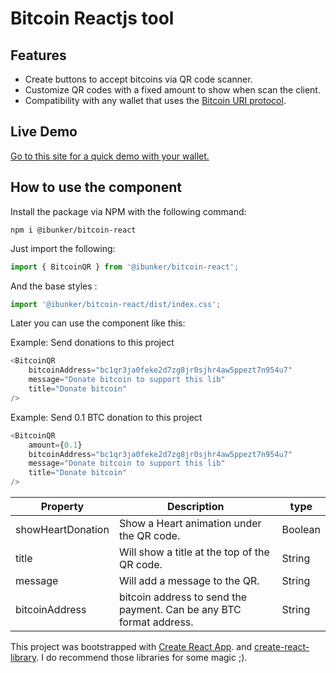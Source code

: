 # Bitcoin Reactjs tool
## Features
- Create buttons to accept bitcoins via QR code scanner.
- Customize QR codes with a fixed amount to show when scan the client.
- Compatibility with any wallet that uses the [Bitcoin URI protocol](https://github.com/bitcoin/bips/blob/master/bip-0021.mediawiki).
## Live Demo
[Go to this site for a quick demo with your wallet.](https://ismaelterreno.github.io/bitcoin-react/)

## How to use the component
Install the package via NPM with the following command:

```shell
npm i @ibunker/bitcoin-react
```
Just import the following:

```js
import { BitcoinQR } from '@ibunker/bitcoin-react';
```

And the base styles :

```js
import '@ibunker/bitcoin-react/dist/index.css';
```

Later you can use the component like this:

Example: Send donations to this project
```js
<BitcoinQR
    bitcoinAddress="bc1qr3ja0feke2d7zg8jr0sjhr4aw5ppezt7n954u7"
    message="Donate bitcoin to support this lib"
    title="Donate bitcoin"
/>
```
Example: Send 0.1 BTC donation to this project

```js
<BitcoinQR
    amount={0.1}
    bitcoinAddress="bc1qr3ja0feke2d7zg8jr0sjhr4aw5ppezt7n954u7"
    message="Donate bitcoin to support this lib"
    title="Donate bitcoin"
/>
```

Property | Description | type
------------ | ------------- | -------------
showHeartDonation | Show a Heart animation under the QR code. | Boolean
title | Will show a title at the top of the QR code. | String
message | Will add a message to the QR. | String
bitcoinAddress | bitcoin address to send the payment. Can be any BTC format address. | String


This project was bootstrapped with [Create React App](https://github.com/facebook/create-react-app).
and [create-react-library](https://www.npmjs.com/package/create-react-library). I do recommend those libraries for some magic ;).
